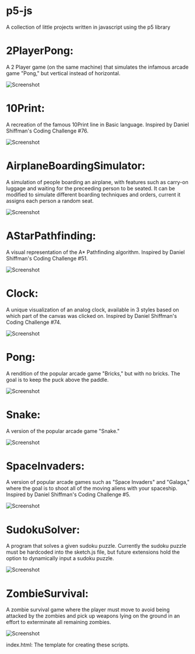 # p5-js
A collection of little projects written in javascript using the p5 library

# 2PlayerPong:
A 2 Player game (on the same machine) that simulates the infamous arcade game "Pong," but vertical instead of horizontal. 

![Screenshot](2PlayerPong/screenshot.png)

# 10Print:
A recreation of the famous 10Print line in Basic language. Inspired by Daniel Shiffman's Coding Challenge #76.

![Screenshot](10Print/screenshot.png)

# AirplaneBoardingSimulator:
A simulation of people boarding an airplane, with features such as carry-on luggage and waiting for the preceeding person to be seated. It can be modified to simulate different boarding techniques and orders, current it assigns each person a random seat.

![Screenshot](AirplaneBoardingSimulator/screenshot.png)

# AStarPathfinding:
A visual representation of the A* Pathfinding algorithm. Inspired by Daniel Shiffman's Coding Challenge #51.

![Screenshot](AStarPathfinding/screenshot.png)

# Clock:
A unique visualization of an analog clock, available in 3 styles based on which part of the canvas was clicked on. Inspired by Daniel Shiffman's Coding Challenge #74.

![Screenshot](Clock/screenshot.png)

# Pong:
A rendition of the popular arcade game "Bricks," but with no bricks. The goal is to keep the puck above the paddle.

![Screenshot](Pong/screenshot.png)

# Snake:
A version of the popular arcade game "Snake."

![Screenshot](Snake/screenshot.png)

# SpaceInvaders:
A version of popular arcade games such as  "Space Invaders" and "Galaga," where the goal is to shoot all of the moving aliens with your spaceship. Inspired by Daniel Shiffman's Coding Challenge #5.

![Screenshot](SpaceInvaders/screenshot.png)

# SudokuSolver:
A program that solves a given sudoku puzzle. Currently the sudoku puzzle must be hardcoded into the sketch.js file, but future extensions hold the option to dynamically input a sudoku puzzle.

![Screenshot](SudokuSolver/screenshot.png)

# ZombieSurvival:
A zombie survival game where the player must move to avoid being attacked by the zombies and pick up weapons lying on the ground in an effort to exterminate all remaining zombies.

![Screenshot](ZombieSurvival/screenshot.png)

index.html:
The template for creating these scripts.
